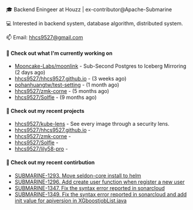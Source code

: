 🎓 Backend Eningeer at Houzz | ex-contributor@Apache-Submarine

💻 Interested in backend system, database algorithm, distributed system.

📫 Email: [hhcs9527@gmail.com](mailto:hhcs9527@gmail.com)

#### 👷 Check out what I'm currently working on

- [Mooncake-Labs/moonlink](https://github.com/Mooncake-Labs/moonlink) - Sub-Second Postgres to Iceberg Mirroring (2 days ago)
- [hhcs9527/hhcs9527.github.io](https://github.com/hhcs9527/hhcs9527.github.io) -  (3 weeks ago)
- [pohanhuangtw/test-setting](https://github.com/pohanhuangtw/test-setting) -  (1 month ago)
- [hhcs9527/zmk-corne](https://github.com/hhcs9527/zmk-corne) -  (5 months ago)
- [hhcs9527/Solfle](https://github.com/hhcs9527/Solfle) -  (9 months ago)

#### 🌱 Check out my recent projects

- [hhcs9527/kube-lens](https://github.com/hhcs9527/kube-lens) - See every image through a security lens.
- [hhcs9527/hhcs9527.github.io](https://github.com/hhcs9527/hhcs9527.github.io) - 
- [hhcs9527/zmk-corne](https://github.com/hhcs9527/zmk-corne) - 
- [hhcs9527/Solfle](https://github.com/hhcs9527/Solfle) - 
- [hhcs9527/lily58-pro](https://github.com/hhcs9527/lily58-pro) - 

#### 🔨 Check out my recent contirbution

- [SUBMARINE-1293. Move seldon-core install to helm](https://github.com/apache/submarine/pull/999)
- [SUBMARINE-1296. Add create user function when register a new user](https://github.com/apache/submarine/pull/1012)
- [SUBMARINE-1347. Fix the syntax error reported in sonarcloud](https://github.com/apache/submarine/pull/1018)
- [SUBMARINE-1349. Fix the syntax error reported in sonarcloud and add init value for apiversion in XGboostjobList.java](https://github.com/apache/submarine/pull/1020)
